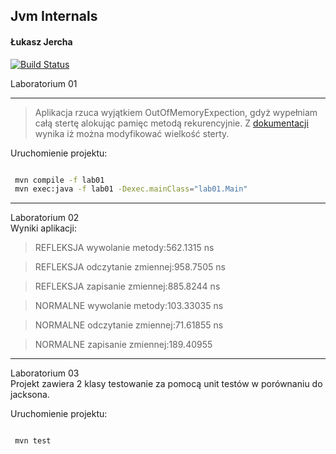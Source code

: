 ## Jvm Internals
#### Łukasz Jercha
[![Build Status](https://travis-ci.org/ljercha/jvm.svg?branch=master)](https://travis-ci.org/ljercha/jvm)

Laboratorium 01
***
> Aplikacja rzuca wyjątkiem OutOfMemoryExpection, gdyż wypełniam całą stertę alokując pamięc metodą rekurencyjnie.
>   Z [dokumentacji](http://docs.oracle.com/javase/7/docs/technotes/tools/windows/java.html#nonstandard) wynika iż można modyfikować wielkość sterty.  

Uruchomienie projektu:
```bash

 mvn compile -f lab01
 mvn exec:java -f lab01 -Dexec.mainClass="lab01.Main"
 ```

***
Laboratorium 02  
Wyniki aplikacji:
  
  
> REFLEKSJA wywolanie metody:562.1315 ns
  
> REFLEKSJA odczytanie zmiennej:958.7505 ns 
  
> REFLEKSJA zapisanie zmiennej:885.8244 ns
  
> NORMALNE wywolanie metody:103.33035 ns
  
> NORMALNE odczytanie zmiennej:71.61855 ns
  
> NORMALNE zapisanie zmiennej:189.40955
  

***
Laboratorium 03  
Projekt zawiera 2 klasy testowanie za pomocą unit testów w porównaniu do jacksona.  

Uruchomienie projektu:
```bash

 mvn test
 ```
  
